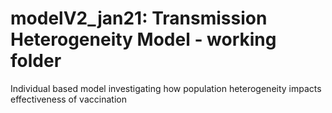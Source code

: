 # modelV2_jan21: Transmission Heterogeneity Model - working folder

Individual based model investigating how population heterogeneity impacts effectiveness of vaccination
